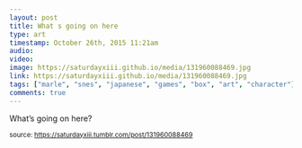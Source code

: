 ```yaml
---
layout: post
title: What s going on here
type: art
timestamp: October 26th, 2015 11:21am
audio: 
video: 
image: https://saturdayxiii.github.io/media/131960088469.jpg
link: https://saturdayxiii.github.io/media/131960088469.jpg
tags: ["marle", "snes", "japanese", "games", "box", "art", "character"]
comments: true
---
```


What’s going on here?
 
  
<small>source: https://saturdayxiii.tumblr.com/post/131960088469</small>